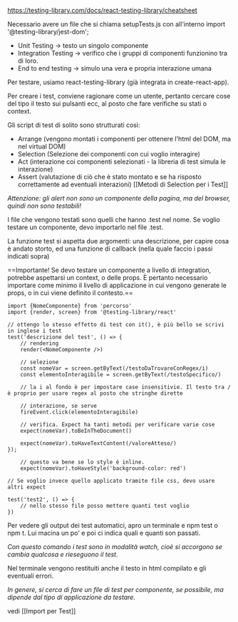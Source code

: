 https://testing-library.com/docs/react-testing-library/cheatsheet

Necessario avere un file che si chiama setupTests.js con all'interno import '@testing-library/jest-dom';

- Unit Testing -> testo un singolo componente
- Integration Testing -> verifico che i gruppi di componenti funzionino tra di loro.
- End to end testing -> simulo una vera e propria interazione umana

Per testare, usiamo react-testing-library (già integrata in create-react-app).

Per creare i test, conviene ragionare come un utente, pertanto cercare cose del tipo il testo sui pulsanti ecc, al posto che fare verifiche su stati o context.

Gli script di test di solito sono strutturati così:
- Arrange (vengono montati i componenti per ottenere l'html del DOM, ma nel virtual DOM)
- Selection (Selezione dei componenti con cui voglio interagire)
- Act (interazione coi componenti selezionati - la libreria di test  simula le interazione)
- Assert (valutazione di ciò che è stato montato e se ha risposto correttamente ad eventuali interazioni)
[[Metodi di Selection per i Test]]

*Attenzione: gli alert non sono un componente della pagina, ma del browser, quindi non sono testabili!*

I file che vengono testati sono quelli che hanno .test nel nome.
Se voglio testare un componente, devo importarlo nel file .test.

La funzione test si aspetta due argomenti: una descrizione, per capire cosa è andato storto, ed una funzione di callback (nella quale faccio i passi indicati sopra)

==Importante! Se devo testare un componente a livello di integration, potrebbe aspettarsi un context, o delle props. È pertanto necessario importare come minimo il livello di applicazione in cui vengono generate le props, o in cui viene definito il contesto.==

```JSX
import {NomeComponente} from 'percorso'
import {render, screen} from '@testing-library/react'

// ottengo lo stesso effetto di test con it(), è più bello se scrivi in inglese i test
test('descrizione del test', () => {
	// rendering
	render(<NomeComponente />)
	
	// selezione
	const nomeVar =	screen.getByText(/testoDaTrovareConRegex/i)
	const elementoInteragibile = screen.getByText(/testoSpecifico/)
	
	// la i al fondo è per impostare case insensitivie. Il testo tra / è proprio per usare regex al posto che stringhe dirette

	// interazione, se serve
	fireEvent.click(elementoInteragibile)
	
	// verifica. Expect ha tanti metodi per verificare varie cose
	expect(nomeVar).toBeInTheDocument()

	expect(nomeVar).toHaveTextContent(/valoreAtteso/)
});

	// questo va bene se lo style è inline. 
	expect(nomeVar).toHaveStyle('background-color: red')

// Se voglio invece quello applicato tramite file css, devo usare altri expect

test('test2', () => {
	// nello stesso file posso mettere quanti test voglio
})
```

Per vedere gli output dei test automatici, apro un terminale e npm test o npm t. Lui macina un po' e poi ci indica quali e quanti son passati.

*Con questo comando i test sono in modalità watch, cioè si accorgono se cambia qualcosa e rieseguono il test.*

Nel terminale vengono restituiti anche il testo in html compilato e gli eventuali errori.

*In genere, si cerca di fare un file di test per componente, se possibile, ma dipende dal tipo di applicazione da testare.*

vedi [[Import per Test]]


